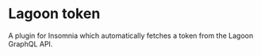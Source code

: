 # Lagoon token
A plugin for Insomnia which automatically fetches a token from the Lagoon GraphQL API.
